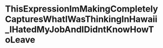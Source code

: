 # ThisExpressionImMakingCompletelyCapturesWhatIWasThinkingInHawaii_IHatedMyJobAndIDidntKnowHowToLeave
